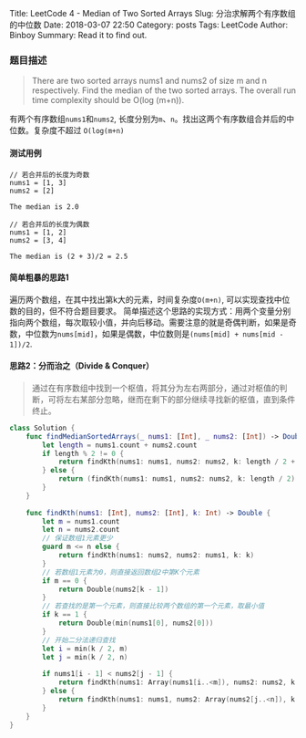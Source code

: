Title: LeetCode 4 - Median of Two Sorted Arrays
Slug: 分治求解两个有序数组的中位数
Date: 2018-03-07 22:50
Category: posts
Tags: LeetCode
Author: Binboy
Summary: Read it to find out.

### 题目描述

> There are two sorted arrays nums1 and nums2 of size m and n respectively.
> Find the median of the two sorted arrays. The overall run time complexity should be O(log (m+n)).

有两个有序数组`nums1`和`nums2`, 长度分别为`m`、`n`。找出这两个有序数组合并后的中位数。复杂度不超过 `O(log(m+n)`

#### 测试用例

```
// 若合并后的长度为奇数
nums1 = [1, 3]
nums2 = [2]

The median is 2.0

// 若合并后的长度为偶数
nums1 = [1, 2]
nums2 = [3, 4]

The median is (2 + 3)/2 = 2.5
```

#### 简单粗暴的思路1

遍历两个数组，在其中找出第k大的元素，时间复杂度`O(m+n)`, 可以实现查找中位数的目的，但不符合题目要求。
简单描述这个思路的实现方式：用两个变量分别指向两个数组，每次取较小值，并向后移动。需要注意的就是奇偶判断，如果是奇数，中位数为`nums[mid]`，如果是偶数，中位数则是`(nums[mid] + nums[mid - 1])/2`.

#### 思路2：分而治之（Divide & Conquer）

> 通过在有序数组中找到一个枢值，将其分为左右两部分，通过对枢值的判断，可将左右某部分忽略，继而在剩下的部分继续寻找新的枢值，直到条件终止。

```swift
class Solution {
    func findMedianSortedArrays(_ nums1: [Int], _ nums2: [Int]) -> Double {
        let length = nums1.count + nums2.count
        if length % 2 != 0 {
            return findKth(nums1: nums1, nums2: nums2, k: length / 2 + 1)
        } else {
            return (findKth(nums1: nums1, nums2: nums2, k: length / 2) + findKth(nums1: nums1, nums2: nums2, k: length / 2 + 1)) / 2.0
        }
    }
    
    func findKth(nums1: [Int], nums2: [Int], k: Int) -> Double {
        let m = nums1.count
        let n = nums2.count
        // 保证数组1元素更少
        guard m <= n else {
            return findKth(nums1: nums2, nums2: nums1, k: k)
        }
        // 若数组1元素为0，则直接返回数组2中第K个元素
        if m == 0 {
            return Double(nums2[k - 1])
        }
        // 若查找的是第一个元素，则直接比较两个数组的第一个元素，取最小值
        if k == 1 {
            return Double(min(nums1[0], nums2[0]))
        }
        // 开始二分法递归查找
        let i = min(k / 2, m)
        let j = min(k / 2, n)
        
        if nums1[i - 1] < nums2[j - 1] {
            return findKth(nums1: Array(nums1[i..<m]), nums2: nums2, k: k - i)
        } else {
            return findKth(nums1: nums1, nums2: Array(nums2[j..<n]), k: k - j)
        }
    }
}
```

